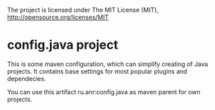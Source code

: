 The project is licensed under The MIT License (MIT), http://opensource.org/licenses/MIT

config.java project
===========

This is some maven configuration, which can simplify creating of Java projects.
It contains base settings for most popular plugins and dependecies.

You can use this artifact ru.anr:config.java as maven parent for own projects.
